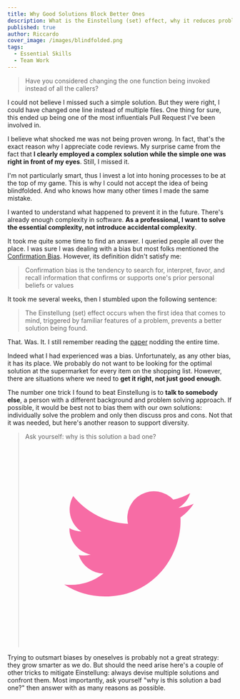 ```yaml
---
title: Why Good Solutions Block Better Ones
description: What is the Einstellung (set) effect, why it reduces problem solving skills and how to mitigate it
published: true
author: Riccardo
cover_image: /images/blindfolded.png
tags:
  - Essential Skills
  - Team Work
---
```


> Have you considered changing the one function being invoked instead of all the callers?

I could not believe I missed such a simple solution. But they were right, I could have changed one line instead of multiple files. One thing for sure, this ended up being one of the most influentials Pull Request I've been involved in.

I believe what shocked me was not being proven wrong. In fact, that's the exact reason why I appreciate code reviews. My surprise came from the fact that **I clearly employed a complex solution while the simple one was right in front of my eyes**. Still, I missed it.

I'm not particularly smart, thus I invest a lot into honing processes to be at the top of my game. This is why I could not accept the idea of being blindfolded. And who knows how many other times I made the same mistake.

I wanted to understand what happened to prevent it in the future. There's already enough complexity in software. **As a professional, I want to solve the essential complexity, not introduce accidental complexity**.

It took me quite some time to find an answer. I queried people all over the place. I was sure I was dealing with a bias but most folks mentioned the [Confirmation Bias](https://en.wikipedia.org/wiki/Confirmation_bias). However, its definition didn't satisfy me:

> Confirmation bias is the tendency to search for, interpret, favor, and recall information that confirms or supports one's prior personal beliefs or values

It took me several weeks, then I stumbled upon the following sentence:

> The Einstellung (set) effect occurs when the first idea that comes to mind, triggered by familiar features of a problem, prevents a better solution being found.

That. Was. It. I still remember reading the [paper](https://cognition.aau.at/download/Publikationen/Bilalic/Bilalic_etal_2008a.pdf) nodding the entire time.

Indeed what I had experienced was a bias. Unfortunately, as any other bias, it has its place. We probably do not want to be looking for the optimal solution at the supermarket for every item on the shopping list. However, there are situations where we need to **get it right, not just good enough**.

The number one trick I found to beat Einstellung is to **talk to somebody else**, a person with a different background and problem solving approach. If possible, it would be best not to bias them with our own solutions: individually solve the problem and only then discuss pros and cons. Not that it was needed, but here's another reason to support diversity.

<blockquote class="pullquote"><span>Ask yourself: why is this solution a bad one?</span><a target="_blank" rel="noopener" href="https://twitter.com/intent/tweet?text=Ask%20yourself%3A%20why%20is%20this%20solution%20a%20bad%20one%3F%20via%20%40RiccardoOdone%0A%0A%23EssentialSkills%20%23TeamWork%0A%0Ahttps%3A%2F%2F{{TLD}}%2Fposts%2F2020-06-26-why-good-solutions-block-better-ones.html"><svg class="tweet-this-icon" xmlns="http://www.w3.org/2000/svg" viewBox="0 0 400 400"><defs><style>.cls-1{fill:none;}.cls-2{fill:#f76ca5;}</style></defs><title>Twitter_Logo_Blue</title><rect class="cls-1" width="400" height="400"></rect><path class="cls-2" d="M153.62,301.59c94.34,0,145.94-78.16,145.94-145.94,0-2.22,0-4.43-.15-6.63A104.36,104.36,0,0,0,325,122.47a102.38,102.38,0,0,1-29.46,8.07,51.47,51.47,0,0,0,22.55-28.37,102.79,102.79,0,0,1-32.57,12.45,51.34,51.34,0,0,0-87.41,46.78A145.62,145.62,0,0,1,92.4,107.81a51.33,51.33,0,0,0,15.88,68.47A50.91,50.91,0,0,1,85,169.86c0,.21,0,.43,0,.65a51.31,51.31,0,0,0,41.15,50.28,51.21,51.21,0,0,1-23.16.88,51.35,51.35,0,0,0,47.92,35.62,102.92,102.92,0,0,1-63.7,22A104.41,104.41,0,0,1,75,278.55a145.21,145.21,0,0,0,78.62,23"></path></svg></a></blockquote>

Trying to outsmart biases by oneselves is probably not a great strategy: they grow smarter as we do. But should the need arise here's a couple of other tricks to mitigate Einstellung: always devise multiple solutions and confront them. Most importantly, ask yourself "why is this solution a bad one?" then answer with as many reasons as possible.
